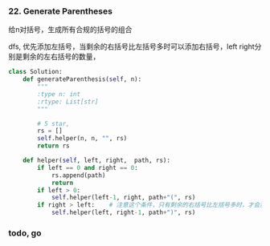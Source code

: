 ### 22. Generate Parentheses

给n对括号，生成所有合规的括号的组合

dfs, 优先添加左括号，当剩余的右括号比左括号多时可以添加右括号，left right分别是剩余的左右括号的数量，


```python
class Solution:
    def generateParenthesis(self, n):
        """
        :type n: int
        :rtype: List[str]
        """

        # 5 star, 
        rs = []
        self.helper(n, n, "", rs)
        return rs

    def helper(self, left, right,  path, rs):
        if left == 0 and right == 0:
            rs.append(path)
            return
        if left > 0:
            self.helper(left-1, right, path+"(", rs)
        if right > left:    # 注意这个条件，只有剩余的右括号比左括号多时，才会加右括号
            self.helper(left, right-1, path+")", rs)
```

### todo, go